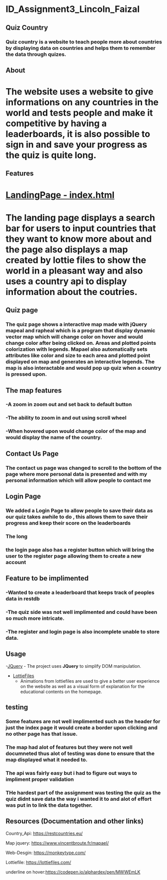 # ID_Assignment3_Lincoln_Faizal
## Quiz Country
### Quiz country is a website to teach people more about countries by displaying  data on countries and helps them to remember the data through quizes.
## About 
# The website uses a website to give informations on any countries in the world and tests people and make it competitive by having a leaderboards, it is also possible to sign in and save your progress as the quiz is quite long.


## Features
# [LandingPage - index.html](https://lincolnchia.github.io/ID_Assignment3_Lincoln_Faizal/)
# The landing page displays a search bar for users to input countries that they want to know more about and the page also displays a map created by lottie files to show the world in a pleasant way and also uses a country api to display information about the coutries.

## Quiz page
### The quiz page shows a interactive map made with jQuery mapeal and rapheal which is a program that display dynamic vector map which will change color on hover and would change color after being clicked on. Areas and plotted points colorization with legends. Mapael also automatically sets attributes like color and size to each area and plotted point displayed on map and generates an interactive legends. The map is also interactable and would pop up quiz when a country is pressed upon.

## The map features 
### -A zoom in zoom out and set back to default button
### -The ability to zoom in and out using scroll wheel
### -When hovered upon would change color of the map and would display the name of the country.

## Contact Us Page
### The contact us page was changed to scroll to the bottom of the page where more personal data is presented and with my personal information which will allow people to contact me

## Login Page
### We added a Login Page to allow people to save their data as our quiz takes awhile to do , this allows them to save their progress and keep their score on the leaderboards
### The long 
### the login page also has a register button which will bring the user to the register page allowing them to create a new account

## Feature to be implimented
### -Wanted to create a leaderboard that keeps track of peoples data in restdb
### -The quiz side was not well implimented and could have been so much more intricate.
### -The register and login page is also incomplete unable to store data. 

## Usage
-[JQuery](https://jquery.com)
    - The project uses **JQuery** to simplify DOM manipulation.

- [LottieFiles](https://lottiefiles.com/)
    - Animations from lottiefiles are used to give a better user experience on the website as well as a visual form of explanation for the educational contents on the homepage.
## testing
### Some features are not well implimented such as the header for just the index page it would create a border upon clicking and no other page has that issue.
### The map had alot of features but they were not well documneted thus alot of testing was done to ensure that the map displayed what it needed to.
### The api was fairly easy but i had to figure out ways to impliment proper validation
### THe hardest part of the assignment was testing the quiz as the quiz didnt save data the way i wanted it to and alot of effort was put in to link the data together.

## Resources (Documentation and other links)
Country_Api: https://restcountries.eu/

Map jquery: https://www.vincentbroute.fr/mapael/

Web-Desgin: https://monkeytype.com/

Lottiefile: https://lottiefiles.com/

underline on hover:https://codepen.io/alphardex/pen/MWWEmLK